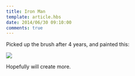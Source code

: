 ```yaml
---
title: Iron Man
template: article.hbs
date: 2014/06/30 09:10:00
comments: true
---
```


Picked up the brush after 4 years, and painted this: <span class="more"/>

![](http://static.bhashkar.me/images/IMG_20140629_213859.jpg)

Hopefully will create more.